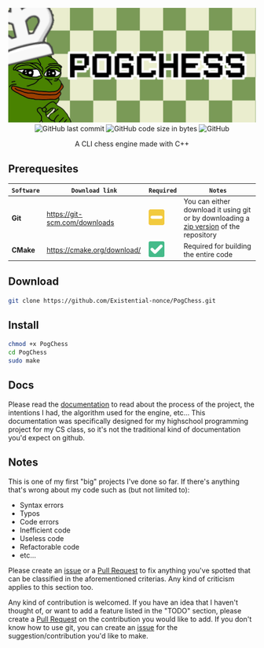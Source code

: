 <p align="center">
    <img src="assets/banner.jpg" alt="PogChess"><br>
    <img alt="GitHub last commit" align="center" src="https://img.shields.io/github/last-commit/existential-nonce/passgen">
    <img alt="GitHub code size in bytes" align="center" src="https://img.shields.io/github/languages/code-size/existential-nonce/passgen">
    <img alt="GitHub" align="center" src="https://img.shields.io/github/license/existential-nonce/passgen">
</p>
<p align="center">A CLI chess engine made with C++</p>

## Prerequesites
| `Software` | `Download link` | `Required` | `Notes` |
|---|---|---|---|
| **Git** | https://git-scm.com/downloads | ![](assets/README/maybe.png) | You can either download it using git or by downloading a [zip version](https://github.com/Existential-nonce/PogChess/archive/refs/heads/main.zip) of the repository |
| **CMake** | https://cmake.org/download/ | ![](assets/README/check.png) | Required for building the entire code


## Download
```bash
git clone https://github.com/Existential-nonce/PogChess.git
```

## Install
```bash
chmod +x PogChess
cd PogChess
sudo make
```

## Docs 
Please read the [documentation](https://github.com/Existential-nonce/PogChess/blob/main/docs/Documentation.md) to read about the process of the project, the intentions I had, the algorithm used for the engine, etc... This documentation was specifically designed for my highschool programming project for my CS class, so it's not the traditional kind of documentation you'd expect on github.

## Notes
This is one of my first "big" projects I've done so far. If there's anything that's wrong about my code such as (but not limited to):
* Syntax errors
* Typos
* Code errors
* Inefficient code
* Useless code
* Refactorable code
* etc...

Please create an [issue](https://github.com/Existential-nonce/PogChess/issues) or a [Pull Request](https://github.com/Existential-nonce/PogChess/pulls) to fix anything you've spotted that can be classified in the aforementioned criterias. Any kind of criticism applies to this section too. 

Any kind of contribution is welcomed. If you have an idea that I haven't thought of, or want to add a feature listed in the "TODO" section, please create a [Pull Request](https://github.com/Existential-nonce/PogChess/pulls) on the contribution you would like to add. If you don't know how to use git, you can create an [issue](https://github.com/Existential-nonce/PogChess/issues) for the suggestion/contribution you'd like to make. 

